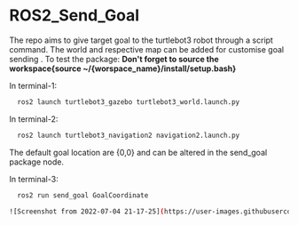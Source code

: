 # ROS2_Send_Goal

 
The repo aims to give target goal to the turtlebot3 robot through a script command.
The world and respective map can be added for customise goal sending .
To test the package:
**Don't forget to source the workspace{source ~/{worspace_name}/install/setup.bash}** 



In terminal-1:
```bash
  ros2 launch turtlebot3_gazebo turtlebot3_world.launch.py 

```
In terminal-2:

```bash
  ros2 launch turtlebot3_navigation2 navigation2.launch.py 

```
The default goal location are {0,0} and can be altered in the send_goal package node.

In terminal-3:

```bash
  ros2 run send_goal GoalCoordinate 

![Screenshot from 2022-07-04 21-17-25](https://user-images.githubusercontent.com/22745024/177188221-4a7804b5-50fb-4ec0-9bee-2f06bd36234a.png)

